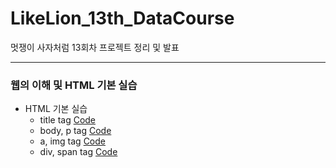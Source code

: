 # LikeLion_13th_DataCourse
멋쟁이 사자처럼 13회차 프로젝트 정리 및 발표

***

### 웹의 이해 및 HTML 기본 실습
  * HTML 기본 실습
    * title tag [Code](https://github.com/KimJinYeon/LikeLion_13th_DataCourse/blob/main/web_html/01_html_title.html)
    * body, p tag [Code](https://github.com/KimJinYeon/LikeLion_13th_DataCourse/blob/main/web_html/02_html_body.html)
    * a, img tag [Code](https://github.com/KimJinYeon/LikeLion_13th_DataCourse/blob/main/web_html/03_html_link_img.html)
    * div, span tag [Code](https://github.com/KimJinYeon/LikeLion_13th_DataCourse/blob/main/web_html/04_html_div_span.html)
